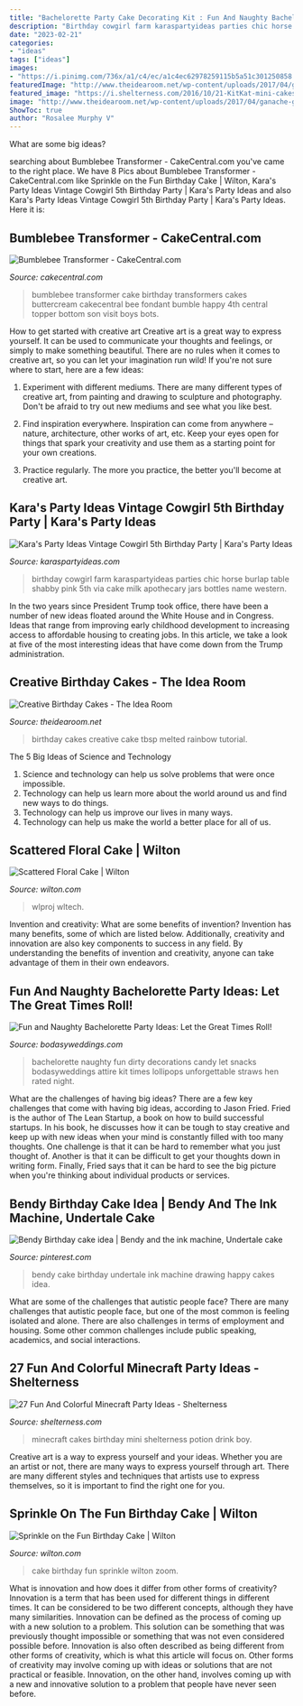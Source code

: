 ```yaml
---
title: "Bachelorette Party Cake Decorating Kit : Fun And Naughty Bachelorette Party Ideas: Let The Great Times Roll!"
description: "Birthday cowgirl farm karaspartyideas parties chic horse burlap table shabby pink 5th via cake milk apothecary jars bottles name western"
date: "2023-02-21"
categories:
- "ideas"
tags: ["ideas"]
images:
- "https://i.pinimg.com/736x/a1/c4/ec/a1c4ec62978259115b5a51c301250858.jpg"
featuredImage: "http://www.theidearoom.net/wp-content/uploads/2017/04/ganache-glaza-tutorial-juniper-cakery-2.jpg"
featured_image: "https://i.shelterness.com/2016/10/21-KitKat-mini-cakes-for-a-Minecraft-party.jpg"
image: "http://www.theidearoom.net/wp-content/uploads/2017/04/ganache-glaza-tutorial-juniper-cakery-2.jpg"
ShowToc: true
author: "Rosalee Murphy V"
---
```



What are some big ideas?
 

	

		
searching about Bumblebee Transformer - CakeCentral.com you've came to the right place. We have 8 Pics about Bumblebee Transformer - CakeCentral.com like Sprinkle on the Fun Birthday Cake | Wilton, Kara&#039;s Party Ideas Vintage Cowgirl 5th Birthday Party | Kara&#039;s Party Ideas and also Kara&#039;s Party Ideas Vintage Cowgirl 5th Birthday Party | Kara&#039;s Party Ideas. Here it is:
		
    
## Bumblebee Transformer - CakeCentral.com

<img loading=lazy src="https://cdn001.cakecentral.com/gallery/2015/03/900_6610596uN8_bumblebee-transformer.jpg" onerror="this.onerror=null;this.src='https://tse1.mm.bing.net/th?id=OIP.oO7BH531BFebQTDkQEMiFQHaJ4&amp;pid=15.1';" alt="Bumblebee Transformer - CakeCentral.com">

_Source: cakecentral.com_

>bumblebee transformer cake birthday transformers cakes buttercream cakecentral bee fondant bumble happy 4th central topper bottom son visit boys bots. 

	

How to get started with creative art
Creative art is a great way to express yourself. It can be used to communicate your thoughts and feelings, or simply to make something beautiful. There are no rules when it comes to creative art, so you can let your imagination run wild! If you're not sure where to start, here are a few ideas:
1. Experiment with different mediums. There are many different types of creative art, from painting and drawing to sculpture and photography. Don't be afraid to try out new mediums and see what you like best.

2. Find inspiration everywhere. Inspiration can come from anywhere – nature, architecture, other works of art, etc. Keep your eyes open for things that spark your creativity and use them as a starting point for your own creations.

3. Practice regularly. The more you practice, the better you'll become at creative art.

    
## Kara&#039;s Party Ideas Vintage Cowgirl 5th Birthday Party | Kara&#039;s Party Ideas

<img loading=lazy src="https://www.karaspartyideas.com/wp-content/uploads/2013/05/MG_6750_600x959.jpg" onerror="this.onerror=null;this.src='https://tse2.mm.bing.net/th?id=OIP.h15R6dvDIri1aor4XQiJ_gHaL1&amp;pid=15.1';" alt="Kara&#039;s Party Ideas Vintage Cowgirl 5th Birthday Party | Kara&#039;s Party Ideas">

_Source: karaspartyideas.com_

>birthday cowgirl farm karaspartyideas parties chic horse burlap table shabby pink 5th via cake milk apothecary jars bottles name western. 

	

In the two years since President Trump took office, there have been a number of new ideas floated around the White House and in Congress. Ideas that range from improving early childhood development to increasing access to affordable housing to creating jobs. In this article, we take a look at five of the most interesting ideas that have come down from the Trump administration.

    
## Creative Birthday Cakes - The Idea Room

<img loading=lazy src="http://www.theidearoom.net/wp-content/uploads/2017/04/ganache-glaza-tutorial-juniper-cakery-2.jpg" onerror="this.onerror=null;this.src='https://tse2.mm.bing.net/th?id=OIP.l2YFLV5EMSeL9fQFLf9xLgHaLJ&amp;pid=15.1';" alt="Creative Birthday Cakes - The Idea Room">

_Source: theidearoom.net_

>birthday cakes creative cake tbsp melted rainbow tutorial. 

	

The 5 Big Ideas of Science and Technology
1. Science and technology can help us solve problems that were once impossible.
2. Technology can help us learn more about the world around us and find new ways to do things.
3. Technology can help us improve our lives in many ways.
4. Technology can help us make the world a better place for all of us.

    
## Scattered Floral Cake | Wilton

<img loading=lazy src="https://www.wilton.com/dw/image/v2/AAWA_PRD/on/demandware.static/-/Sites-wilton-project-master/default/dwf0b6dc47/images/project/WLPROJ-9108/WiltonFondantLifelikeBlossomsHero.jpg?sw=800&amp;sh=800" onerror="this.onerror=null;this.src='https://tse3.mm.bing.net/th?id=OIP.7l8dFxHystQX8DY13Zx7KgHaHa&amp;pid=15.1';" alt="Scattered Floral Cake | Wilton">

_Source: wilton.com_

>wlproj wltech. 

	

Invention and creativity: What are some benefits of invention?
Invention has many benefits, some of which are listed below. Additionally, creativity and innovation are also key components to success in any field. By understanding the benefits of invention and creativity, anyone can take advantage of them in their own endeavors.

    
## Fun And Naughty Bachelorette Party Ideas: Let The Great Times Roll!

<img loading=lazy src="https://bodasyweddings.com/wp-content/uploads/2016/11/Naughty-bachelorette-party-ideas.jpg" onerror="this.onerror=null;this.src='https://tse2.mm.bing.net/th?id=OIP.SMUI4iCuWtUtIQdkQAuw1wHaLG&amp;pid=15.1';" alt="Fun and Naughty Bachelorette Party Ideas: Let the Great Times Roll!">

_Source: bodasyweddings.com_

>bachelorette naughty fun dirty decorations candy let snacks bodasyweddings attire kit times lollipops unforgettable straws hen rated night. 

	

What are the challenges of having big ideas?
There are a few key challenges that come with having big ideas, according to Jason Fried. Fried is the author of The Lean Startup, a book on how to build successful startups. In his book, he discusses how it can be tough to stay creative and keep up with new ideas when your mind is constantly filled with too many thoughts. 
One challenge is that it can be hard to remember what you just thought of. Another is that it can be difficult to get your thoughts down in writing form. Finally, Fried says that it can be hard to see the big picture when you're thinking about individual products or services.

    
## Bendy Birthday Cake Idea | Bendy And The Ink Machine, Undertale Cake

<img loading=lazy src="https://i.pinimg.com/736x/a1/c4/ec/a1c4ec62978259115b5a51c301250858.jpg" onerror="this.onerror=null;this.src='https://tse4.mm.bing.net/th?id=OIP.moU-0In02fIsle7EAiDbcAHaHa&amp;pid=15.1';" alt="Bendy Birthday cake idea | Bendy and the ink machine, Undertale cake">

_Source: pinterest.com_

>bendy cake birthday undertale ink machine drawing happy cakes idea. 

	

What are some of the challenges that autistic people face?
There are many challenges that autistic people face, but one of the most common is feeling isolated and alone. There are also challenges in terms of employment and housing. Some other common challenges include public speaking, academics, and social interactions.

    
## 27 Fun And Colorful Minecraft Party Ideas - Shelterness

<img loading=lazy src="https://i.shelterness.com/2016/10/21-KitKat-mini-cakes-for-a-Minecraft-party.jpg" onerror="this.onerror=null;this.src='https://tse2.mm.bing.net/th?id=OIP.RSAWPF4xw5h33GNhu3UdBQHaLH&amp;pid=15.1';" alt="27 Fun And Colorful Minecraft Party Ideas - Shelterness">

_Source: shelterness.com_

>minecraft cakes birthday mini shelterness potion drink boy. 

	

Creative art is a way to express yourself and your ideas. Whether you are an artist or not, there are many ways to express yourself through art. There are many different styles and techniques that artists use to express themselves, so it is important to find the right one for you.

    
## Sprinkle On The Fun Birthday Cake | Wilton

<img loading=lazy src="https://www.wilton.com/dw/image/v2/AAWA_PRD/on/demandware.static/-/Sites-wilton-project-master/default/dw6a7f4c92/images/project/WLPROJ-9142/WiltonRosettesProject3Option2.jpg?sw=1440&amp;sh=750&amp;sm=fit" onerror="this.onerror=null;this.src='https://tse3.mm.bing.net/th?id=OIP.zV0i_Bb14akj4UapSnTULgHaHa&amp;pid=15.1';" alt="Sprinkle on the Fun Birthday Cake | Wilton">

_Source: wilton.com_

>cake birthday fun sprinkle wilton zoom. 

	

What is innovation and how does it differ from other forms of creativity?
Innovation is a term that has been used for different things in different times. It can be considered to be two different concepts, although they have many similarities. Innovation can be defined as the process of coming up with a new solution to a problem. This solution can be something that was previously thought impossible or something that was not even considered possible before. Innovation is also often described as being different from other forms of creativity, which is what this article will focus on. Other forms of creativity may involve coming up with ideas or solutions that are not practical or feasible. Innovation, on the other hand, involves coming up with a new and innovative solution to a problem that people have never seen before.

